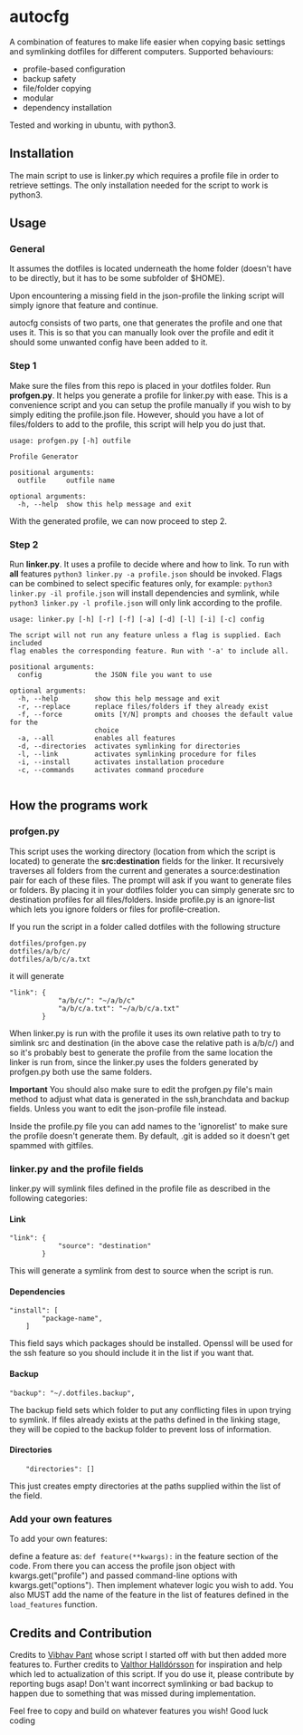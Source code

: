 # autocfg

A combination of features to make life easier when copying basic settings and symlinking dotfiles for different computers.
Supported behaviours:

* profile-based configuration
* backup safety
* file/folder copying
* modular
* dependency installation

Tested and working in ubuntu, with python3.

## Installation

The main script to use is linker.py which requires a profile file in order to retrieve settings.
The only installation needed for the script to work is python3.

## Usage
### General
It assumes the dotfiles is located underneath the home folder (doesn't have to be directly, but it has to be some subfolder of $HOME).

Upon encountering a missing field in the json-profile the linking script will simply ignore that feature and continue.


autocfg consists of two parts, one that generates the profile and one that uses it. This is so that you can manually look over the profile and edit it should some unwanted config have been added to it. 

### Step 1
Make sure the files from this repo is placed in your dotfiles folder.
Run **profgen.py**. 
It helps you generate a profile for linker.py with ease.
This is a convenience script and you can setup the profile manually if you wish to by simply editing the profile.json file.
However, should you have a lot of files/folders to add to the profile, this script will help you do just that.

```
usage: profgen.py [-h] outfile

Profile Generator

positional arguments:
  outfile     outfile name

optional arguments:
  -h, --help  show this help message and exit

```

With the generated profile, we can now proceed to step 2.

### Step 2

Run **linker.py**.
It uses a profile to decide where and how to link.
To run with **all** features `python3 linker.py -a profile.json` should be invoked.
Flags can be combined to select specific features only, for example:
`python3 linker.py -il profile.json` will install dependencies and symlink, while
`python3 linker.py -l profile.json` will only link according to the profile.

```
usage: linker.py [-h] [-r] [-f] [-a] [-d] [-l] [-i] [-c] config

The script will not run any feature unless a flag is supplied. Each included
flag enables the corresponding feature. Run with '-a' to include all.

positional arguments:
  config             the JSON file you want to use

optional arguments:
  -h, --help         show this help message and exit
  -r, --replace      replace files/folders if they already exist
  -f, --force        omits [Y/N] prompts and chooses the default value for the
                     choice
  -a, --all          enables all features
  -d, --directories  activates symlinking for directories
  -l, --link         activates symlinking procedure for files
  -i, --install      activates installation procedure
  -c, --commands     activates command procedure


```

## How the programs work

###  profgen.py
This script uses the working directory (location from which the script is located) to generate the **src:destination** fields for the linker. 
It recursively traverses all folders from the current and generates a source:destination pair for each of these files. The prompt will ask if you want to generate files or folders.
By placing it in your dotfiles folder you can simply generate src to destination profiles for all files/folders. 
Inside profile.py is an ignore-list which lets you ignore folders or files for profile-creation.

If you run the script in a folder called dotfiles with the following structure
```
dotfiles/profgen.py
dotfiles/a/b/c/
dotfiles/a/b/c/a.txt
```
it will generate
```
"link": {
            "a/b/c/": "~/a/b/c"
            "a/b/c/a.txt": "~/a/b/c/a.txt"
        }
```
When linker.py is run with the profile it uses its own relative path to try to simlink src and destination (in the above case the relative path is a/b/c/) and so it's probably best to generate the profile from the same location the linker is run from, since the linker.py uses the folders generated by profgen.py both use the same folders.

**Important**
You should also make sure to edit the profgen.py file's main method to adjust what data is generated in the ssh,branchdata and backup fields. Unless you want to edit the json-profile file instead.

Inside the profile.py file you can add names to the 'ignorelist' to make sure the profile doesn't generate them. By default, .git is added so it doesn't get spammed with gitfiles.


### linker.py and the profile fields
linker.py will symlink files defined in the profile file as described in the following categories:

#### Link
```
"link": {
            "source": "destination"
        }
```

This will generate a symlink from dest to source when the script is run.

#### Dependencies
```
"install": [
        "package-name",
    ]
```
This field says which packages should be installed. Openssl will be used for the ssh feature so you should include it in the list if you want that.

#### Backup
```
"backup": "~/.dotfiles.backup",
```
The backup field sets which folder to put any conflicting files in upon trying to symlink. If files already exists at the paths defined in the linking stage, they will be copied to the backup folder to prevent loss of information.

#### Directories
``` 
    "directories": []
```
This just creates empty directories at the paths supplied within the list of the field. 


### Add your own features

To add your own features:

define a feature as:
 `def feature(**kwargs):` in the feature section of the code. From there you can access the profile json object  with kwargs.get("profile") and passed command-line options with kwargs.get("options").
 Then implement whatever logic you wish to add.
 You also MUST add the name of the feature in the list of features defined in the `load_features` function.

## Credits and Contribution
Credits to [Vibhav Pant](https://github.com/vibhavp/dotty) whose script I started off with but then added more features to.
Further credits to [Valthor Halldórsson](https://github.com/vlthr) for inspiration and help which led to actualization of this script.
If you do use it, please contribute by reporting bugs asap! Don't want incorrect symlinking or bad backup to happen due to something that was missed during implementation.



Feel free to copy and build on whatever features you wish!
Good luck coding

